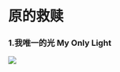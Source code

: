 # 原的救赎

### 1.我唯一的光   My Only Light

![](https://github.com/DreamingCats/GenshitJokes/raw/main/genshitjokes/原的救赎/我唯一的光.jpg)

